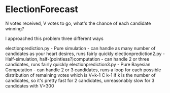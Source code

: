 # ElectionForecast
N votes received, V votes to go, what's the chance of each candidate winning?

I approached this problem three different ways

electionprediction.py - Pure simulation - can handle as many number of candidates as your heart desires, runs fairly quickly
electionprediction2.py - Half-simulation, half-(pointless?)computation - can handle 2 or three candidates, runs fairly quickly
electionprediction3.py - Pure Bayesian Computation - can handle 2 or 3 candidates, runs a loop for each possible distribution of remaining votes which is V+k-1 C k-1 if k is the number of candidates, so it's pretty fast for 2 candidates, unreasonably slow for 3 candidates with V>300
